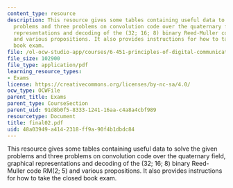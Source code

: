 ```yaml
---
content_type: resource
description: This resource gives some tables containing useful data to solve the given
  problems and three problems on convolution code over the quaternary field, graphical
  representations and decoding of the (32; 16; 8) binary Reed-Muller code RM(2; 5)
  and various propositions. It also provides instructions for how to take the closed
  book exam.
file: /ol-ocw-studio-app/courses/6-451-principles-of-digital-communication-ii-spring-2005/48a03949a4142318ff9a90f4b1dbdc84_final02.pdf
file_size: 102900
file_type: application/pdf
learning_resource_types:
- Exams
license: https://creativecommons.org/licenses/by-nc-sa/4.0/
ocw_type: OCWFile
parent_title: Exams
parent_type: CourseSection
parent_uid: 91d8b0f5-8333-1241-16aa-c4a8a4cbf989
resourcetype: Document
title: final02.pdf
uid: 48a03949-a414-2318-ff9a-90f4b1dbdc84
---
```

This resource gives some tables containing useful data to solve the given problems and three problems on convolution code over the quaternary field, graphical representations and decoding of the (32; 16; 8) binary Reed-Muller code RM(2; 5) and various propositions. It also provides instructions for how to take the closed book exam.